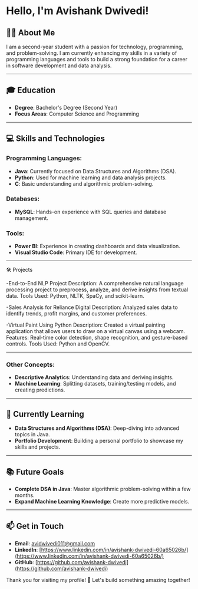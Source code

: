 # Hello, I'm Avishank Dwivedi!

## 👨‍💻 About Me
I am a second-year student with a passion for technology, programming, and problem-solving. I am currently enhancing my skills in a variety of programming languages and tools to build a strong foundation for a career in software development and data analysis.

---

## 🎓 Education
- **Degree**: Bachelor's Degree (Second Year)
- **Focus Areas**: Computer Science and Programming

---

## 💻 Skills and Technologies

### Programming Languages:
- **Java**: Currently focused on Data Structures and Algorithms (DSA).
- **Python**: Used for machine learning and data analysis projects.
- **C**: Basic understanding and algorithmic problem-solving.

### Databases:
- **MySQL**: Hands-on experience with SQL queries and database management.

### Tools:
- **Power BI**: Experience in creating dashboards and data visualization.
- **Visual Studio Code**: Primary IDE for development.
---
🛠️ Projects

-End-to-End NLP Project
Description: A comprehensive natural language processing project to preprocess, analyze, and derive insights from textual data.
Tools Used: Python, NLTK, SpaCy, and scikit-learn.

-Sales Analysis for Reliance Digital
Description: Analyzed sales data to identify trends, profit margins, and customer preferences.

-Virtual Paint Using Python
Description: Created a virtual painting application that allows users to draw on a virtual canvas using a webcam.
Features: Real-time color detection, shape recognition, and gesture-based controls.
Tools Used: Python and OpenCV.

---
### Other Concepts:
- **Descriptive Analytics**: Understanding data and deriving insights.
- **Machine Learning**: Splitting datasets, training/testing models, and creating predictions.

---

## 🌱 Currently Learning
- **Data Structures and Algorithms (DSA)**: Deep-diving into advanced topics in Java.
- **Portfolio Development**: Building a personal portfolio to showcase my skills and projects.
---

## 📚 Future Goals
- **Complete DSA in Java**: Master algorithmic problem-solving within a few months.
- **Expand Machine Learning Knowledge**: Create more predictive models.
---

## 📫 Get in Touch
- **Email**: avidwivedi011@gmail.com
- **LinkedIn**: [https://www.linkedin.com/in/avishank-dwivedi-60a65026b/](https://www.linkedin.com/in/avishank-dwivedi-60a65026b/)
- **GitHub**: [https://github.com/avishank-dwivedi](https://github.com/avishank-dwivedi)

Thank you for visiting my profile! 🚀 Let's build something amazing together!

